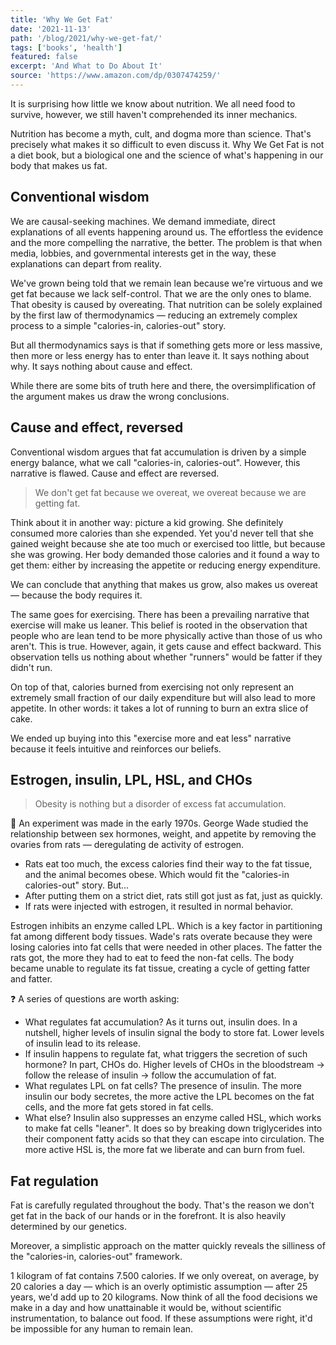```yaml
---
title: 'Why We Get Fat'
date: '2021-11-13'
path: '/blog/2021/why-we-get-fat/'
tags: ['books', 'health']
featured: false
excerpt: 'And What to Do About It'
source: 'https://www.amazon.com/dp/0307474259/'
---
```


It is surprising how little we know about nutrition. We all need food to survive, however, we still haven't comprehended its inner mechanics.

Nutrition has become a myth, cult, and dogma more than science. That's precisely what makes it so difficult to even discuss it. Why We Get Fat is not a diet book, but a biological one and the science of what's happening in our body that makes us fat.

## Conventional wisdom

We are causal-seeking machines. We demand immediate, direct explanations of all events happening around us. The effortless the evidence and the more compelling the narrative, the better. The problem is that when media, lobbies, and governmental interests get in the way, these explanations can depart from reality.

We've grown being told that we remain lean because we're virtuous and we get fat because we lack self-control. That we are the only ones to blame. That obesity is caused by overeating. That nutrition can be solely explained by the first law of thermodynamics — reducing an extremely complex process to a simple "calories-in, calories-out" story.

But all thermodynamics says is that if something gets more or less massive, then more or less energy has to enter than leave it. It says nothing about why. It says nothing about cause and effect.

While there are some bits of truth here and there, the oversimplification of the argument makes us draw the wrong conclusions.

## Cause and effect, reversed

Conventional wisdom argues that fat accumulation is driven by a simple energy balance, what we call "calories-in, calories-out". However, this narrative is flawed. Cause and effect are reversed.

> We don't get fat because we overeat, we overeat because we are getting fat.

Think about it in another way: picture a kid growing. She definitely consumed more calories than she expended. Yet you'd never tell that she gained weight because she ate too much or exercised too little, but because she was growing. Her body demanded those calories and it found a way to get them: either by increasing the appetite or reducing energy expenditure.

We can conclude that anything that makes us grow, also makes us overeat — because the body requires it.

The same goes for exercising. There has been a prevailing narrative that exercise will make us leaner. This belief is rooted in the observation that people who are lean tend to be more physically active than those of us who aren't. This is true. However, again, it gets cause and effect backward. This observation tells us nothing about whether "runners" would be fatter if they didn't run.

On top of that, calories burned from exercising not only represent an extremely small fraction of our daily expenditure but will also lead to more appetite. In other words: it takes a lot of running to burn an extra slice of cake.

We ended up buying into this "exercise more and eat less" narrative because it feels intuitive and reinforces our beliefs.

## Estrogen, insulin, LPL, HSL, and CHOs

> Obesity is nothing but a disorder of excess fat accumulation.

🧪 An experiment was made in the early 1970s. George Wade studied the relationship between sex hormones, weight, and appetite by removing the ovaries from rats — deregulating de activity of estrogen.

- Rats eat too much, the excess calories find their way to the fat tissue, and the animal becomes obese. Which would fit the "calories-in calories-out" story. But...
- After putting them on a strict diet, rats still got just as fat, just as quickly.
- If rats were injected with estrogen, it resulted in normal behavior.

Estrogen inhibits an enzyme called LPL. Which is a key factor in partitioning fat among different body tissues. Wade's rats overate because they were losing calories into fat cells that were needed in other places. The fatter the rats got, the more they had to eat to feed the non-fat cells. The body became unable to regulate its fat tissue, creating a cycle of getting fatter and fatter.

❓ A series of questions are worth asking:

- What regulates fat accumulation? As it turns out, insulin does. In a nutshell, higher levels of insulin signal the body to store fat. Lower levels of insulin lead to its release.
- If insulin happens to regulate fat, what triggers the secretion of such hormone? In part, CHOs do. Higher levels of CHOs in the bloodstream -> follow the release of insulin -> follow the accumulation of fat.
- What regulates LPL on fat cells? The presence of insulin. The more insulin our body secretes, the more active the LPL becomes on the fat cells, and the more fat gets stored in fat cells.
- What else? Insulin also suppresses an enzyme called HSL, which works to make fat cells "leaner". It does so by breaking down triglycerides into their component fatty acids so that they can escape into circulation. The more active HSL is, the more fat we liberate and can burn from fuel.

## Fat regulation

Fat is carefully regulated throughout the body. That's the reason we don't get fat in the back of our hands or in the forefront. It is also heavily determined by our genetics.

Moreover, a simplistic approach on the matter quickly reveals the silliness of the "calories-in, calories-out" framework.

1 kilogram of fat contains 7.500 calories. If we only overeat, on average, by 20 calories a day — which is an overly optimistic assumption — after 25 years, we'd add up to 20 kilograms. Now think of all the food decisions we make in a day and how unattainable it would be, without scientific instrumentation, to balance out food. If these assumptions were right, it'd be impossible for any human to remain lean.
